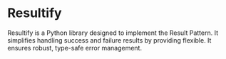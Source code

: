 # Resultify
 Resultify is a Python library designed to implement the Result Pattern. It simplifies handling success and failure results by providing flexible. It ensures robust, type-safe error management.
